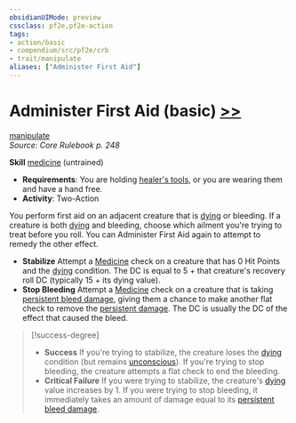 ```yaml
---
obsidianUIMode: preview
cssclass: pf2e,pf2e-action
tags:
- action/basic
- compendium/src/pf2e/crb
- trait/manipulate
aliases: ["Administer First Aid"]
---
```

# Administer First Aid (basic) [>>](rules/core-rulebook/chapter-9-playing-the-game.md#Actions "Two-Action")
[manipulate](rules/traits/manipulate.md)  
*Source: Core Rulebook p. 248*  

**Skill** [medicine](compendium/skills.md#Medicine) (untrained)
- **Requirements**: You are holding [healer's tools](compendium/equipment/items/healers-tools.md), or you are wearing them and have a hand free.
- **Activity**: Two-Action

You perform first aid on an adjacent creature that is [dying](rules/conditions.md#Dying) or bleeding. If a creature is both [dying](rules/conditions.md#Dying) and bleeding, choose which ailment you're trying to treat before you roll. You can Administer First Aid again to attempt to remedy the other effect.

- **Stabilize** Attempt a [Medicine](compendium/skills.md#Medicine) check on a creature that has 0 Hit Points and the [dying](rules/conditions.md#Dying) condition. The DC is equal to 5 + that creature's recovery roll DC (typically 15 + its dying value).
- **Stop Bleeding** Attempt a [Medicine](compendium/skills.md#Medicine) check on a creature that is taking [persistent bleed damage](rules/conditions.md#Persistent%20Damage), giving them a chance to make another flat check to remove the [persistent damage](rules/conditions.md#Persistent%20Damage). The DC is usually the DC of the effect that caused the bleed.

> [!success-degree] 
> - **Success** If you're trying to stabilize, the creature loses the [dying](rules/conditions.md#Dying) condition (but remains [unconscious](rules/conditions.md#Unconscious)). If you're trying to stop bleeding, the creature attempts a flat check to end the bleeding.
> - **Critical Failure** If you were trying to stabilize, the creature's [dying](rules/conditions.md#Dying) value increases by 1. If you were trying to stop bleeding, it immediately takes an amount of damage equal to its [persistent bleed damage](rules/conditions.md#Persistent%20Damage).